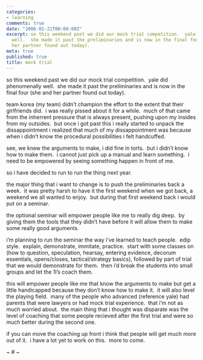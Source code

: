 ```yaml
---
categories:
- learning
comments: true
date: "2006-01-21T00:00:00Z"
excerpt: so this weekend past we did our mock trial competition.  yale did phenomenally
  well.  she made it past the preliminaries and is now in the final four (she and
  her partner found out today). 
meta: true
published: true
title: mock trial
---
```


so this weekend past we did our mock trial competition.  yale did phenomenally well.  she made it past the preliminaries and is now in the final four (she and her partner found out today).  

team korea (my team) didn’t champion the effort to the extent that their girlfriends did.  i was really pissed about it for a while.  much of that came from the inherrent pressure that is always present, pushing upon my insides from my outsides.  but once i got past this i really started to unpack the dissappointment i realized that much of my dissappointment was because when i didn’t know the procedural possibilities i felt handcuffed.  

see, we knew the arguments to make, i did fine in torts.  but i didn’t know how to make them.  i cannot just pick up a manual and learn something.  i need to be empowered by seeing something happen in front of me.  

so i have decided to run to run the thing next year.  

the major thing that i want to change is to push the preliminaries back a week.  it was pretty harsh to have it the first weekend when we got back, a weekend we all wanted to enjoy.  but during that first weekend back i would put on a seminar.

the optional seminar will empower people like me to really dig deep.  by giving them the tools that they didn’t have before it will allow them to make some really good arguments.  

i’m planning to run the seminar the way i’ve learned to teach people.  edip style.  explain, demonstrate, immitate, practice.  start with some classes on (how to question, speculation, hearsay, entering evidence, decorum essentials, opens/closes, tactical/strategy basics), followed by part of trial that we would demonstrate for them.  then i’d break the students into small groups and let the 1l’s coach them.

this will empower people like me that know the arguments to make but get a little handicapped because they don’t know how to make it.  it will also level the playing field.  many of the people who advanced (reference yale) had parents that were lawyers or had mock trial experience.  that i’m not as much worried about.  the main thing that i thought was disparate was the level of coaching that some people recieved after the first trial and were so much better during the second one.

if you can move the coaching up front i think that people will get much more out of it.  i have a lot yet to work on this.  more to come.

~ # ~